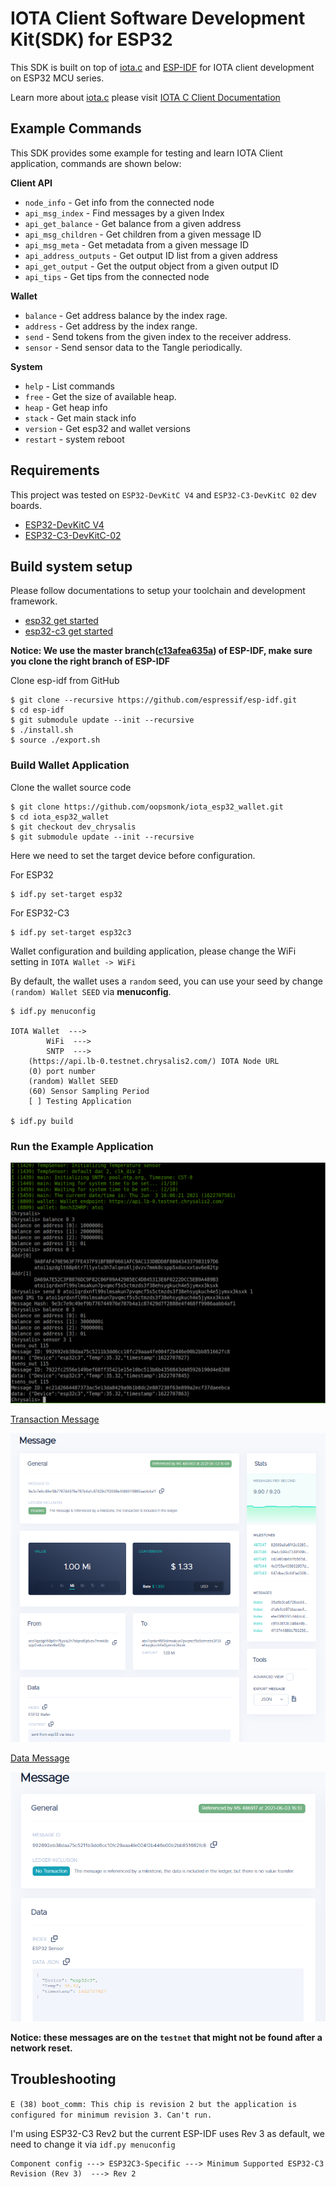 # IOTA Client Software Development Kit(SDK) for ESP32

This SDK is built on top of [iota.c](https://github.com/iotaledger/iota.c) and [ESP-IDF](https://github.com/espressif/esp-idf) for IOTA client development on ESP32 MCU series.

Learn more about [iota.c](https://github.com/iotaledger/iota.c) please visit [IOTA C Client Documentation](https://iota-c-client.readthedocs.io/en/latest/index.html)


## Example Commands

This SDK provides some example for testing and learn IOTA Client application, commands are shown below:

**Client API**

* `node_info` - Get info from the connected node
* `api_msg_index` - Find messages by a given Index
* `api_get_balance` - Get balance from a given address
* `api_msg_children` - Get children from a given message ID
* `api_msg_meta` - Get metadata from a given message ID
* `api_address_outputs` - Get output ID list from a given address
* `api_get_output` - Get the output object from a given output ID
* `api_tips` - Get tips from the connected node

**Wallet**

* `balance` - Get address balance by the index rage.
* `address` - Get address by the index range.
* `send` - Send tokens from the given index to the receiver address.
* `sensor` - Send sensor data to the Tangle periodically.

**System**

* `help` - List commands
* `free` - Get the size of available heap.
* `heap` - Get heap info
* `stack` - Get main stack info
* `version` - Get esp32 and wallet versions
* `restart` - system reboot

## Requirements  

This project was tested on `ESP32-DevKitC V4` and `ESP32-C3-DevKitC 02` dev boards.

* [ESP32-DevKitC V4](https://docs.espressif.com/projects/esp-idf/en/latest/esp32/hw-reference/modules-and-boards.html#esp32-devkitc-v4)
* [ESP32-C3-DevKitC-02](https://docs.espressif.com/projects/esp-idf/en/latest/esp32c3/hw-reference/esp32c3/user-guide-devkitc-02.html#esp32-c3-devkitc-02)


## Build system setup

Please follow documentations to setup your toolchain and development framework.

* [esp32 get started](https://docs.espressif.com/projects/esp-idf/en/latest/esp32/get-started/index.html)
* [esp32-c3 get started](https://docs.espressif.com/projects/esp-idf/en/latest/esp32c3/get-started/index.html)


**Notice: We use the master branch([c13afea635a](https://github.com/espressif/esp-idf/tree/c13afea635adec735435961270d0894ff46eef85)) of ESP-IDF, make sure you clone the right branch of ESP-IDF**

Clone esp-idf from GitHub

```
$ git clone --recursive https://github.com/espressif/esp-idf.git
$ cd esp-idf
$ git submodule update --init --recursive
$ ./install.sh
$ source ./export.sh
```

### Build Wallet Application

Clone the wallet source code

```
$ git clone https://github.com/oopsmonk/iota_esp32_wallet.git
$ cd iota_esp32_wallet
$ git checkout dev_chrysalis
$ git submodule update --init --recursive
```

Here we need to set the target device before configuration.

For ESP32
```
$ idf.py set-target esp32
```

For ESP32-C3
```
$ idf.py set-target esp32c3
```

Wallet configuration and building application, please change the WiFi setting in `IOTA Wallet -> WiFi`

By default, the wallet uses a `random` seed, you can use your seed by change `(random) Wallet SEED` via **menuconfig**.

```
$ idf.py menuconfig

IOTA Wallet  --->
        WiFi  --->
        SNTP  --->
    (https://api.lb-0.testnet.chrysalis2.com/) IOTA Node URL
    (0) port number
    (random) Wallet SEED
    (60) Sensor Sampling Period
    [ ] Testing Application

$ idf.py build
```

### Run the Example Application

![](image/wallet_console.png)

[Transaction Message](https://explorer.iota.org/testnet/message/9e3c7e9c49ef9b776744976e787b4a1c87429d7f2888e4f468ff9986aabb4af1)

![](image/transaction_message.png)


[Data Message](https://explorer.iota.org/testnet/message/992692eb38daa75c5211b3dd6cc10fc29aaa4fe004f2b446e00b2bb851662fc8)

![](image/data_message.png)

**Notice: these messages are on the `testnet` that might not be found after a network reset.**

## Troubleshooting

`E (38) boot_comm: This chip is revision 2 but the application is configured for minimum revision 3. Can't run.`

I'm using ESP32-C3 Rev2 but the current ESP-IDF uses Rev 3 as default, we need to change it via `idf.py menuconfig`

```
Component config ---> ESP32C3-Specific ---> Minimum Supported ESP32-C3 Revision (Rev 3)  ---> Rev 2
```

